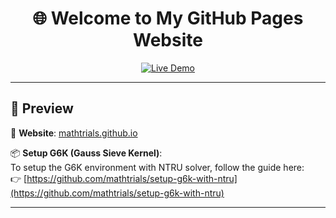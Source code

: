 <h1 align="center">🌐 Welcome to My GitHub Pages Website</h1>

<p align="center">
  <a href="https://mathtrials.github.io/">
    <img src="https://img.shields.io/badge/Live-Demo-blue?style=flat-square&logo=githubpages" alt="Live Demo">
  </a>
</p>

---

## 🚀 Preview

🔗 **Website**: [mathtrials.github.io](https://mathtrials.github.io/)

📦 **Setup G6K (Gauss Sieve Kernel)**:  
To setup the G6K environment with NTRU solver, follow the guide here:  
👉 [https://github.com/mathtrials/setup-g6k-with-ntru](https://github.com/mathtrials/setup-g6k-with-ntru)

---
